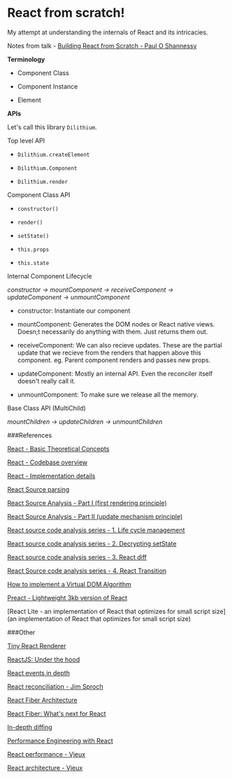 # React from scratch!

My attempt at understanding the internals of React and its intricacies.

Notes from talk - [Building React from Scratch - Paul O Shannessy](https://www.youtube.com/watch?v=_MAD4Oly9yg)

**Terminology**

- Component Class

- Component Instance

- Element

**APIs**

Let's call this library `Dilithium`.

Top level API

- `Dilithium.createElement`

- `Dilithium.Component`

- `Dilithium.render`

Component Class API

- `constructor()`

- `render()`

- `setState()`

- `this.props`

- `this.state`

Internal Component Lifecycle

*constructor -> mountComponent -> receiveComponent -> updateComponent -> unmountComponent*

- constructor: Instantiate our component

- mountComponent: Generates the DOM nodes or React native views. Doesn;t necessarily do anything with them. Just returns them out.

- receiveComponent: We can also recieve updates. These are the partial update that we recieve from the renders that happen above this component. eg. Parent component renders and passes new props.

- updateComponent: Mostly an internal API. Even the reconciler itself doesn't really call it.

- unmountComponent: To make sure we release all the memory.

Base Class API (MultiChild)

*mountChildren -> updateChildren -> unmountChildren*

###References

[React - Basic Theoretical Concepts](https://github.com/reactjs/react-basic)

[React - Codebase overview](https://facebook.github.io/react/contributing/codebase-overview.html)

[React - Implementation details](https://facebook.github.io/react/contributing/implementation-notes.html)

[React Source parsing](http://zhenhua-lee.github.io/react/react.html)

[React Source Analysis - Part I (first rendering principle)](http://purplebamboo.github.io/2015/09/15/reactjs_source_analyze_part_one/)

[React Source Analysis - Part II (update mechanism principle)](http://purplebamboo.github.io/2015/09/15/reactjs_source_analyze_part_two/)

[React source code analysis series - 1. Life cycle management](https://zhuanlan.zhihu.com/p/20312691)

[React source code analysis series - 2. Decrypting setState](https://zhuanlan.zhihu.com/p/20328570)

[React source code analysis series - 3. React diff](https://zhuanlan.zhihu.com/p/20346379)

[React Source code analysis series - 4. React Transition](https://zhuanlan.zhihu.com/p/20419592)

[How to implement a Virtual DOM Algorithm](https://github.com/livoras/blog/issues/13)

[Preact - Lightweight 3kb version of React](https://github.com/developit/preact)

[React Lite - an implementation of React that optimizes for small script size](an implementation of React that optimizes for small script size)

###Other

[Tiny React Renderer](https://github.com/iamdustan/tiny-react-renderer)

[ReactJS: Under the hood](https://www.youtube.com/watch?v=xsKYAa1ZXpQ)

[React events in depth](https://www.youtube.com/watch?v=dRo_egw7tBc)

[React reconciliation - Jim Sproch](https://www.youtube.com/watch?v=EZV2rwnGgZA)

[React Fiber Architecture](https://github.com/acdlite/react-fiber-architecture)

[React Fiber: What's next for React](https://www.youtube.com/watch?v=aV1271hd9ew)

[In-depth diffing](http://buildwithreact.com/article/in-depth-diffing)

[Performance Engineering with React](http://benchling.engineering/performance-engineering-with-react/)

[React performance - Vjeux](http://blog.vjeux.com/2013/javascript/react-performance.html)

[React architecture - Vjeux](http://blog.vjeux.com/2014/javascript/react-architecture-oscon.html)